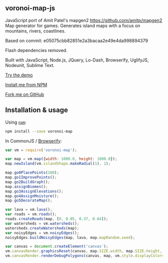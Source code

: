 voronoi-map-js
--------------

JavaScript port of Amit Patel's mapgen2 https://github.com/amitp/mapgen2 Map generator for games. Generates island maps with a focus on mountains, rivers, coastlines.

Based on commit: e05075cbb82851e2a3bacaa2e49e4da998894379

Flash dependencies removed.

Built with JavaScript, Node.js, JQuery, Lo-Dash, Browserify, UglifyJS, Nodeunit, Sublime Text.

[Try the demo](http://rjanicek.github.io/voronoi-map-js/)

[Install me from NPM](https://npmjs.org/package/voronoi-map)

[Fork me on GitHub](https://github.com/rjanicek/voronoi-map-js)

## Installation & usage

Using [`npm`](http://npmjs.org/):

```bash
npm install --save voronoi-map
```

In CommonJS / [Browserify](http://browserify.org/):

```js
var vm = require('voronoi-map');

var map = vm.map({width: 1000.0, height: 1000.0});
map.newIsland(vm.islandShape.makeRadial(1), 1);

map.go0PlacePoints(100);
map.go1ImprovePoints();
map.go2BuildGraph();
map.assignBiomes();
map.go3AssignElevations();
map.go4AssignMoisture();
map.go5DecorateMap();

var lava = vm.lava();
var roads = vm.roads();
roads.createRoads(map, [0, 0.05, 0.37, 0.64]);
var watersheds = vm.watersheds();
watersheds.createWatersheds(map);
var noisyEdges = vm.noisyEdges();
noisyEdges.buildNoisyEdges(map, lava, map.mapRandom.seed);

var canvas = document.createElement('canvas');
vm.canvasRender.graphicsReset(canvas, map.SIZE.width, map.SIZE.height, vm.style.displayColors);
vm.canvasRender.renderDebugPolygons(canvas, map, vm.style.displayColors);
```